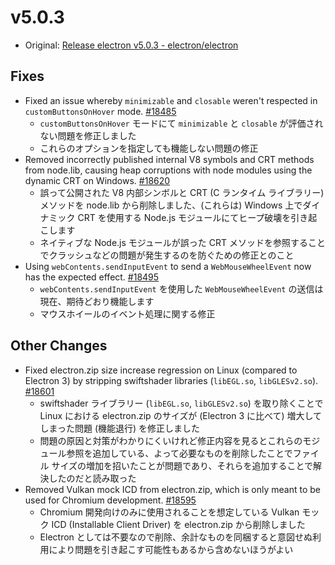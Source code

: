 # v5.0.3

- Original: [Release electron v5.0.3 - electron/electron](https://github.com/electron/electron/releases/tag/v5.0.3)

## Fixes

- Fixed an issue whereby `minimizable` and `closable` weren't respected in `customButtonsOnHover` mode. [#18485](https://github.com/electron/electron/pull/18485)
  - `customButtonsOnHover` モードにて `minimizable` と `closable` が評価されない問題を修正しました
  - これらのオプションを指定しても機能しない問題の修正
- Removed incorrectly published internal V8 symbols and CRT methods from node.lib, causing heap corruptions with node modules using the dynamic CRT on Windows. [#18620](https://github.com/electron/electron/pull/18620)
  - 誤って公開された V8 内部シンボルと CRT (C ランタイム ライブラリー) メソッドを node.lib から削除しました、(これらは) Windows 上でダイナミック CRT を使用する Node.js モジュールにてヒープ破壊を引き起こします
  - ネイティブな Node.js モジュールが誤った CRT メソッドを参照することでクラッシュなどの問題が発生するのを防ぐための修正とのこと
- Using `webContents.sendInputEvent` to send a `WebMouseWheelEvent` now has the expected effect. [#18495](https://github.com/electron/electron/pull/18495)
  - `webContents.sendInputEvent` を使用した `WebMouseWheelEvent` の送信は現在、期待どおり機能します
  * マウスホイールのイベント処理に関する修正

## Other Changes

- Fixed electron.zip size increase regression on Linux (compared to Electron 3) by stripping swiftshader libraries (`libEGL.so`, `libGLESv2.so`). [#18601](https://github.com/electron/electron/pull/18601)
  - swiftshader ライブラリー (`libEGL.so`, `libGLESv2.so`) を取り除くことで Linux における electron.zip のサイズが (Electron 3 に比べて) 増大してしまった問題 (機能退行) を修正しました
  - 問題の原因と対策がわかりにくいけれど修正内容を見るとこれらのモジュール参照を追加している、よって必要なものを削除したことでファイル サイズの増加を招いたことが問題であり、それらを追加することで解決したのだと読み取った
- Removed Vulkan mock ICD from electron.zip, which is only meant to be used for Chromium development. [#18595](https://github.com/electron/electron/pull/18595)
  - Chromium 開発向けのみに使用されることを想定している Vulkan モック ICD (Installable Client Driver) を electron.zip から削除しました
  - Electron としては不要なので削除、余計なものを同梱すると意図せぬ利用により問題を引き起こす可能性もあるから含めないほうがよい
